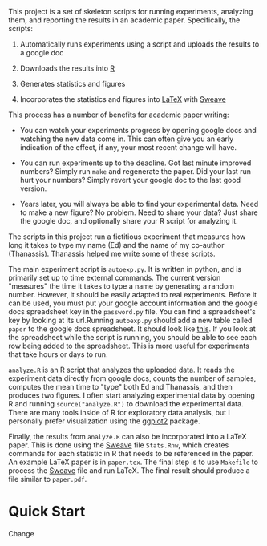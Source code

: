 This project is a set of skeleton scripts for running experiments,
analyzing them, and reporting the results in an academic paper.
Specifically, the scripts:

1. Automatically runs experiments using a script and uploads the
results to a google doc

2. Downloads the results into [R][R]

3. Generates statistics and figures

4. Incorporates the statistics and figures into [LaTeX][LaTeX] with
[Sweave][Sweave]

This process has a number of benefits for academic paper writing:

* You can watch your experiments progress by opening google docs and
  watching the new data come in.  This can often give you an early
  indication of the effect, if any, your most recent change will have.

* You can run experiments up to the deadline.  Got last minute
  improved numbers?  Simply run `make` and regenerate the paper.  Did
  your last run hurt your numbers?  Simply revert your google doc to
  the last good version.

* Years later, you will always be able to find your experimental data.
  Need to make a new figure?  No problem.  Need to share your data?
  Just share the google doc, and optionally share your R script for
  analyzing it.

The scripts in this project run a fictitious experiment that measures
how long it takes to type my name (Ed) and the name of my co-author
(Thanassis).  Thanassis helped me write some of these scripts.

The main experiment script is `autoexp.py`.  It is written in python,
and is primarily set up to time external commands.  The current
version "measures" the time it takes to type a name by generating a
random number.  However, it should be easily adapted to real
experiments.  Before it can be used, you must put your google account
information and the google docs spreadsheet key in the `password.py`
file.  You can find a spreadsheet's key by looking at its url.Running
`autoexp.py` should add a new table called `paper` to the google docs
spreadsheet. It should look like [this][example-spreadsheet].  If you
look at the spreadsheet while the script is running, you should be
able to see each row being added to the spreadsheet.  This is more
useful for experiments that take hours or days to run.

`analyze.R` is an R script that analyzes the uploaded data.  It reads
the experiment data directly from google docs, counts the number of
samples, computes the mean time to "type" both Ed and Thanassis, and
then produces two figures.  I often start analyzing experimental data
by opening R and running `source("analyze.R")` to download the
experimental data.  There are many tools inside of R for exploratory
data analysis, but I personally prefer visualization using the [ggplot2][ggplot2]
package.

Finally, the results from `analyze.R` can also be incorporated into a
LaTeX paper.  This is done using the [Sweave][Sweave] file
`Stats.Rnw`, which creates commands for each statistic in R that needs
to be referenced in the paper.  An example LaTeX paper is in
`paper.tex`.  The final step is to use `Makefile` to process the
[Sweave][Sweave] file and run LaTeX. The final result should produce a
file similar to `paper.pdf`.

[example-spreadsheet]: https://docs.google.com/spreadsheet/ccc?key=0Au4zXzOoce8JdGFjZ0JBVTIxRmgzeEpZN0VFRVktb0E&usp=sharing
[ggplot2]: http://ggplot2.org/
[LaTeX]: http://www.latex-project.org/
[R]: http://www.r-project.org
[Sweave]: http://www.stat.uni-muenchen.de/~leisch/Sweave/

Quick Start
===========

Change